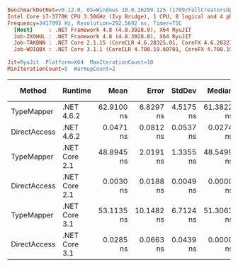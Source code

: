``` ini

BenchmarkDotNet=v0.12.0, OS=Windows 10.0.16299.125 (1709/FallCreatorsUpdate/Redstone3)
Intel Core i7-3770K CPU 3.50GHz (Ivy Bridge), 1 CPU, 8 logical and 4 physical cores
Frequency=3417995 Hz, Resolution=292.5692 ns, Timer=TSC
  [Host]     : .NET Framework 4.8 (4.8.3928.0), X64 RyuJIT
  Job-ZXOHUL : .NET Framework 4.8 (4.8.3928.0), X64 RyuJIT
  Job-TAKBNN : .NET Core 2.1.15 (CoreCLR 4.6.28325.01, CoreFX 4.6.28327.02), X64 RyuJIT
  Job-WOIQBX : .NET Core 3.1.1 (CoreCLR 4.700.19.60701, CoreFX 4.700.19.60801), X64 RyuJIT

Jit=RyuJit  Platform=X64  MaxIterationCount=10  
MinIterationCount=5  WarmupCount=2  

```
|       Method |       Runtime |       Mean |      Error |    StdDev |     Median | Ratio | RatioSD |  Gen 0 | Gen 1 | Gen 2 | Allocated |
|------------- |-------------- |-----------:|-----------:|----------:|-----------:|------:|--------:|-------:|------:|------:|----------:|
|   TypeMapper |    .NET 4.6.2 | 62.9100 ns |  6.8297 ns | 4.5175 ns | 61.3822 ns |     ? |       ? | 0.0114 |     - |     - |      48 B |
| DirectAccess |    .NET 4.6.2 |  0.0471 ns |  0.0812 ns | 0.0537 ns |  0.0274 ns |     ? |       ? |      - |     - |     - |         - |
|   TypeMapper | .NET Core 2.1 | 48.8945 ns |  2.0191 ns | 1.3355 ns | 48.5499 ns |     ? |       ? | 0.0114 |     - |     - |      48 B |
| DirectAccess | .NET Core 2.1 |  0.0030 ns |  0.0188 ns | 0.0049 ns |  0.0000 ns |     ? |       ? |      - |     - |     - |         - |
|   TypeMapper | .NET Core 3.1 | 53.1135 ns | 10.1482 ns | 6.7124 ns | 51.3063 ns |     ? |       ? | 0.0114 |     - |     - |      48 B |
| DirectAccess | .NET Core 3.1 |  0.0285 ns |  0.0663 ns | 0.0439 ns |  0.0000 ns |     ? |       ? |      - |     - |     - |         - |

